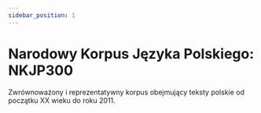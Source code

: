 ```yaml
---
sidebar_position: 1
---
```


# Narodowy Korpus Języka Polskiego: NKJP300

Zwrównoważony i reprezentatywny korpus obejmujący teksty polskie od początku XX wieku do roku 2011. 
